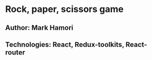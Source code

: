 # Rock, paper, scissors game

## Author: Mark Hamori

## Technologies: React, Redux-toolkits, React-router
